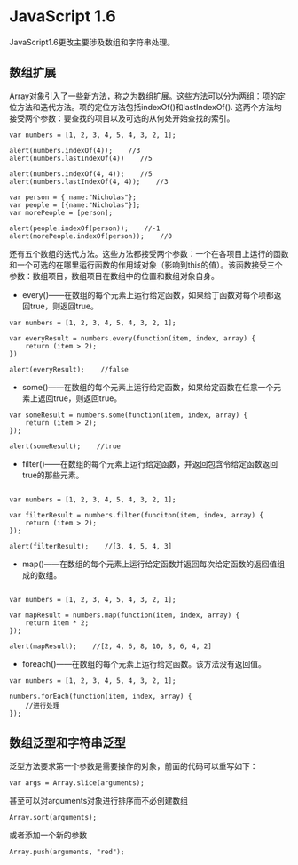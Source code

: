 # JavaScript 1.6

JavaScript1.6更改主要涉及数组和字符串处理。

## 数组扩展

Array对象引入了一些新方法，称之为数组扩展。这些方法可以分为两组：项的定位方法和迭代方法。项的定位方法包括indexOf()和lastIndexOf(). 这两个方法均接受两个参数：要查找的项目以及可选的从何处开始查找的索引。

```
var numbers = [1, 2, 3, 4, 5, 4, 3, 2, 1];

alert(numbers.indexOf(4));    //3
alert(numbers.lastIndexOf(4))    //5

alert(numbers.indexOf(4, 4));    //5
alert(numbers.lastIndexOf(4, 4));    //3

var person = { name:"Nicholas"};
var people = [{name:"Nicholas"}];
var morePeople = [person];

alert(people.indexOf(person));    //-1
alert(morePeople.indexOf(person));    //0
```
还有五个数组的迭代方法。这些方法都接受两个参数：一个在各项目上运行的函数和一个可选的在哪里运行函数的作用域对象（影响到this的值）。该函数接受三个参数：数组项目，数组项目在数组中的位置和数组对象自身。

- every()——在数组的每个元素上运行给定函数，如果给丁函数对每个项都返回true，则返回true。

```
var numbers = [1, 2, 3, 4, 5, 4, 3, 2, 1];

var everyResult = numbers.every(function(item, index, array) {
    return (item > 2);
})

alert(everyResult);    //false
```
- some()——在数组的每个元素上运行给定函数，如果给定函数在任意一个元素上返回true，则返回true。

```
var someResult = numbers.some(function(item, index, array) {
    return (item > 2);
});

alert(someResult);    //true
```
- filter()——在数组的每个元素上运行给定函数，并返回包含令给定函数返回true的那些元素。

```

var numbers = [1, 2, 3, 4, 5, 4, 3, 2, 1];

var filterResult = numbers.filter(funciton(item, index, array) {
    return (item > 2);
});

alert(filterResult);    //[3, 4, 5, 4, 3]
```
- map()——在数组的每个元素上运行给定函数并返回每次给定函数的返回值组成的数组。

```

var numbers = [1, 2, 3, 4, 5, 4, 3, 2, 1];

var mapResult = numbers.map(function(item, index, array) {
    return item * 2;
});

alert(mapResult);    //[2, 4, 6, 8, 10, 8, 6, 4, 2]
```
- foreach()——在数组的每个元素上运行给定函数。该方法没有返回值。

```
var numbers = [1, 2, 3, 4, 5, 4, 3, 2, 1];

numbers.forEach(function(item, index, array) {
    //进行处理
});
```

## 数组泛型和字符串泛型

泛型方法要求第一个参数是需要操作的对象，前面的代码可以重写如下：

```
var args = Array.slice(arguments);
```
甚至可以对arguments对象进行排序而不必创建数组

```
Array.sort(arguments);
```
或者添加一个新的参数

```
Array.push(arguments, "red");
```


